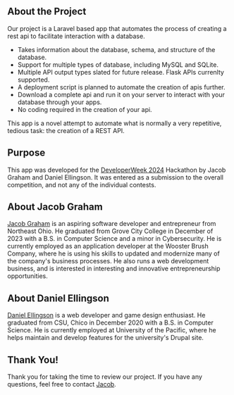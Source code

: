 ## About the Project

Our project is a Laravel based app that automates the process of creating a rest api to facilitate interaction with a database.

- Takes information about the database, schema, and structure of the database.
- Support for multiple types of database, including MySQL and SQLite.
- Multiple API output types slated for future release.  Flask APIs currenlty supported.
- A deployment script is planned to automate the creation of apis further.
- Download a complete api and run it on your server to interact with your database through your apps.
- No coding required in the creation of your api.

This app is a novel attempt to automate what is normally a very repetitive, tedious task: the creation of a REST API.

## Purpose

This app was developed for the [DeveloperWeek 2024](https://developerweek-2024-hackathon.devpost.com) Hackathon by Jacob Graham and Daniel Ellingson.  It was entered as a submission to the overall competition, and not any of the individual contests.

## About Jacob Graham

[Jacob Graham](https://jacob-t-graham.com) is an aspiring software developer and entrepreneur from Northeast Ohio.  He graduated from Grove City College in 
December of 2023 with a B.S. in Computer Science and a minor in Cybersecurity.  He is currently employed as an application developer at the Wooster Brush Company, where he is using his skills to updated and modernize many of the company's business processes.  He also runs a web development business, and is interested in interesting and innovative entrepreneurship opportunities.

## About Daniel Ellingson

[Daniel Ellingson](https://danielellingson.eiseldel.net/) is a web developer and game design enthusiast. He graduated from CSU, Chico in December 2020 with a B.S. in Computer Science. He is currently employed at University of the Pacific, where he helps maintain and develop features for the university's Drupal site.

## Thank You!

Thank you for taking the time to review our project.  If you have any questions, feel free to contact [Jacob](https://jacob-t-graham.com/contact).
